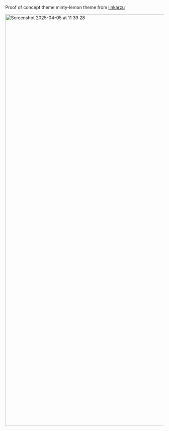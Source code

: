Proof of concept theme minty-lemon theme from [linkarzu](https://github.com/linkarzu/dotfiles-latest/blob/main/colorscheme/list/minty-lemon.sh)

<img width="1305" alt="Screenshot 2025-04-05 at 11 39 28" src="https://github.com/user-attachments/assets/d9ba726e-3ad6-442a-9f33-72cdae949950" />
